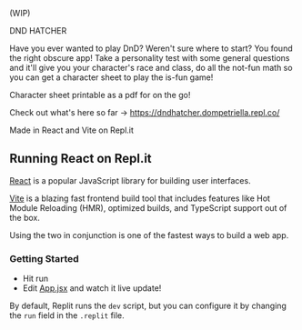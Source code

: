 (WIP)

DND HATCHER

Have you ever wanted to play DnD?  Weren't sure where to start?  You found the right obscure app!
Take a personality test with some general questions and it'll give you your character's
race and class, do all the not-fun math so you can get a character sheet to play the is-fun game!

Character sheet printable as a pdf for on the go!

Check out what's here so far -> https://dndhatcher.dompetriella.repl.co/

Made in React and Vite on Repl.it

## Running React on Repl.it

[React](https://reactjs.org/) is a popular JavaScript library for building user interfaces.

[Vite](https://vitejs.dev/) is a blazing fast frontend build tool that includes features like Hot Module Reloading (HMR), optimized builds, and TypeScript support out of the box.

Using the two in conjunction is one of the fastest ways to build a web app.

### Getting Started
- Hit run
- Edit [App.jsx](#src/App.jsx) and watch it live update!

By default, Replit runs the `dev` script, but you can configure it by changing the `run` field in the `.replit` file.
